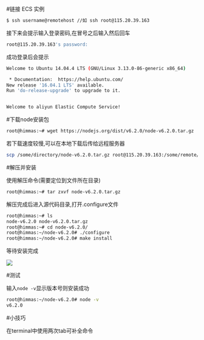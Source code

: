 #链接 ECS 实例

``` bash
$ ssh username@remotehost //如 ssh root@115.20.39.163
```

接下来会提示输入登录密码,在冒号之后输入然后回车

```bash
root@115.20.39.163's password:
```

成功登录后会提示

```bash
Welcome to Ubuntu 14.04.4 LTS (GNU/Linux 3.13.0-86-generic x86_64)

 * Documentation:  https://help.ubuntu.com/
New release '16.04.1 LTS' available.
Run 'do-release-upgrade' to upgrade to it.


Welcome to aliyun Elastic Compute Service!
```

#下载node安装包

```bash
root@himmas:~# wget https://nodejs.org/dist/v6.2.0/node-v6.2.0.tar.gz
```

若下载速度较慢,可以在本地下载后传给远程服务器

```bash
scp /some/directory/node-v6.2.0.tar.gz root@115.20.39.163:/some/remote/directory
```

#解压并安装

使用解压命令(需要定位到文件所在目录)

```bash
root@himmas:~# tar zxvf node-v6.2.0.tar.gz
```

解压完成后进入源代码目录,打开.configure文件

```bash
root@himmas:~# ls
node-v6.2.0 node-v6.2.0.tar.gz
root@himmas:~# cd node-v6.2.0/
root@himmas:~/node-v6.2.0# ./configure
root@himmas:~/node-v6.2.0# make install
```

等待安装完成

![](http://7xrqm7.com1.z0.glb.clouddn.com/linux-node.png)

#测试

输入`node -v`显示版本号则安装成功

```bash
root@himmas:~/node-v6.2.0# node -v
v6.2.0
```
#小技巧

在terminal中使用两次tab可补全命令


